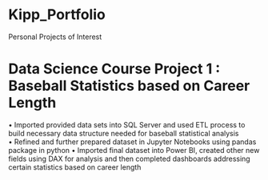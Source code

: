 # Kipp_Portfolio
Personal Projects of Interest 

# Data Science Course Project 1 : Baseball Statistics based on Career Length
•	Imported provided data sets into SQL Server and used ETL process to build necessary data structure needed for baseball statistical analysis  
•	Refined and further prepared dataset in Jupyter Notebooks using pandas package in python 
•	Imported final dataset into Power BI, created other new fields using DAX for analysis and then completed dashboards addressing certain statistics based on career length 
   
